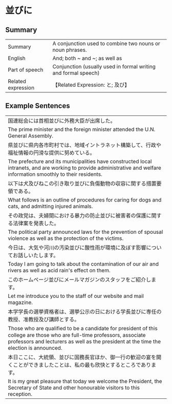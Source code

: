 # 並びに

## Summary

<table><tr>   <td>Summary</td>   <td>A conjunction used to combine two nouns or noun phrases.</td></tr><tr>   <td>English</td>   <td>And; both ~ and ~; as well as</td></tr><tr>   <td>Part of speech</td>   <td>Conjunction (usually used in formal writing and formal speech)</td></tr><tr>   <td>Related expression</td>   <td>【Related Expression: と; 及び】</td></tr></table>

## Example Sentences

<table><tr><td>国連総会には首相並びに外務大臣が出席した。</td></tr><tr><td>The prime minister and the foreign minister attended the U.N. General Assembly.</td></tr><tr><td>県並びに県内各市町村では、地域イントラネット構築して、行政や福祉情報の円滑な提供に努めている。</td></tr><tr><td>The prefecture and its municipalities have constructed local intranets, and are working to provide administrative and welfare information smoothly to their residents.</td></tr><tr><td>以下は犬及びねこの引き取り並びに負傷動物の収容に関する措置要領である。</td></tr><tr><td>What follows is an outline of procedures for caring for dogs and cats, and admitting injured animals.</td></tr><tr><td>その政党は、夫婦間における暴力の防止並びに被害者の保護に関する法律案を発表した。</td></tr><tr><td>The political party announced laws for the prevention of spousal violence as well as the protection of the victims.</td></tr><tr><td>今日は、大気や河川の汚染並びに酸性雨が環境に及ぼす影響についてお話しいたします。</td></tr><tr><td>Today I am going to talk about the contamination of our air and rivers as well as acid rain's effect on them.</td></tr><tr><td>このホームページ並びにメールマガジンのスタッフをご紹介します。</td></tr><tr><td>Let me introduce you to the staff of our website and mail magazine.</td></tr><tr><td>本学学長の選挙資格者は、選挙公示の日における学長並びに専任の教授、准教授及び講師とする。</td></tr><tr><td>Those who are qualiﬁed to be a candidate for president of this college are those who are full-time professors, associate professors and lecturers as well as the president at the time the election is announced.</td></tr><tr><td>本日ここに、大統領、並びに国務長官ほか、御一行の歓迎の宴を開くことができましたことは、私の最も欣快とするところであります。</td></tr><tr><td>It is my great pleasure that today we welcome the President, the Secretary of State and other honourable visitors to this reception.</td></tr></table>

